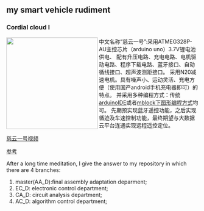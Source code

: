 ## my smart vehicle rudiment

### Cordial cloud I
<img src="https://raw.githubusercontent.com/wiki/teddyand/balance-vehicle/images/6c9990bbb34dbef5195f69ad20ca183b64601277/completeness.jpg" align="left" height="240" width="240" >


中文名称“慈云一号”:采用ATMEG328P-AU主控芯片（arduino uno）3.7V锂电池供电、 配有升压电路、充电电路、电机驱动电路、程序下载电路、蓝牙接口、自动循线接口、超声波测距接口。
采用N20减速电机。具有噪声小、运动灵活、充电方便（使用国产android手机充电器即可）的特点。
并采用多种编程方式：传统[arduinoIDE](https://www.arduino.cc/en/guide/windows)或者[mblock下图形编程方式](https://mblock.makeblock.com/en-us/download/)均可。
先期预实现蓝牙遥控功能，之后实现循迹及车速控制功能，最终期望与大数据云平台连通实现远程遥控定位。

[慈云一号视频](https://mp.weixin.qq.com/s/lyUVf8Sz5LZWG-8bcWuVLQ) 

[参考](https://www.instructables.com/%E8%87%AA%E9%80%A0%E4%BD%A0%E7%9A%84Arduino-UNO%E6%9D%BF/)

After a long time meditation, I give the answer to my repository in which there are 4 branches:
1. master(AA_D):final assembly adaptation deparment;
2. EC_D: electronic control department;
3. CA_D: circuit analysis department;
4. AC_D: algorithm control department;
